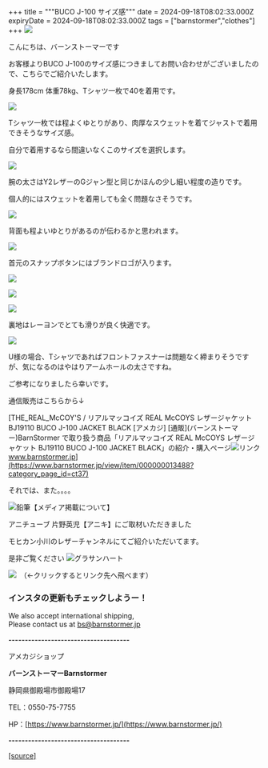 +++
title = """BUCO J-100 サイズ感"""
date = 2024-09-18T08:02:33.000Z
expiryDate = 2024-09-18T08:02:33.000Z
tags = ["barnstormer","clothes"]
+++
[![](https://stat.ameba.jp/user_images/20231023/16/barnstormer-go/b2/03/p/o0420015015354743273.png)](https://ameblo.jp/barnstormer-go/entry-12825670498.html)

こんにちは、バーンストーマーです

お客様よりBUCO J-100のサイズ感につきましてお問い合わせがございましたので、こちらでご紹介いたします。

身長178cm 体重78kg、Tシャツ一枚で40を着用です。

[![](https://stat.ameba.jp/user_images/20240918/16/barnstormer-go/81/8f/j/o0466070015487805731.jpg)](https://stat.ameba.jp/user_images/20240918/16/barnstormer-go/81/8f/j/o0466070015487805731.jpg)

Tシャツ一枚では程よくゆとりがあり、肉厚なスウェットを着てジャストで着用できそうなサイズ感。

自分で着用するなら間違いなくこのサイズを選択します。

[![](https://stat.ameba.jp/user_images/20240918/16/barnstormer-go/e7/77/j/o0466070015487805733.jpg)](https://stat.ameba.jp/user_images/20240918/16/barnstormer-go/e7/77/j/o0466070015487805733.jpg)

腕の太さはY2レザーのGジャン型と同じかほんの少し細い程度の造りです。

個人的にはスウェットを着用しても全く問題なさそうです。

[![](https://stat.ameba.jp/user_images/20240918/16/barnstormer-go/75/78/j/o0466070015487805735.jpg)](https://stat.ameba.jp/user_images/20240918/16/barnstormer-go/75/78/j/o0466070015487805735.jpg)

背面も程よいゆとりがあるのが伝わるかと思われます。

[![](https://stat.ameba.jp/user_images/20240918/16/barnstormer-go/16/55/j/o0466070015487805737.jpg)](https://stat.ameba.jp/user_images/20240918/16/barnstormer-go/16/55/j/o0466070015487805737.jpg)

首元のスナップボタンにはブランドロゴが入ります。

[![](https://stat.ameba.jp/user_images/20240918/16/barnstormer-go/2e/38/j/o0700046615487805740.jpg)](https://stat.ameba.jp/user_images/20240918/16/barnstormer-go/2e/38/j/o0700046615487805740.jpg)

[![](https://stat.ameba.jp/user_images/20240918/16/barnstormer-go/d5/f8/j/o0466070015487805744.jpg)](https://stat.ameba.jp/user_images/20240918/16/barnstormer-go/d5/f8/j/o0466070015487805744.jpg)

[![](https://stat.ameba.jp/user_images/20240918/16/barnstormer-go/e4/cb/j/o0466070015487805747.jpg)](https://stat.ameba.jp/user_images/20240918/16/barnstormer-go/e4/cb/j/o0466070015487805747.jpg)

裏地はレーヨンでとても滑りが良く快適です。

[![](https://stat.ameba.jp/user_images/20240918/16/barnstormer-go/6e/a3/j/o0466070015487805748.jpg)](https://stat.ameba.jp/user_images/20240918/16/barnstormer-go/6e/a3/j/o0466070015487805748.jpg)

U様の場合、Tシャツであればフロントファスナーは問題なく締まりそうですが、気になるのはやはりアームホールの太さですね。

ご参考になりましたら幸いです。

通信販売はこちらから↓

[THE\_REAL\_McCOY'S / リアルマッコイズ REAL McCOYS レザージャケット BJ19110 BUCO J-100 JACKET BLACK \[アメカジ\] \[通販\](バーンストーマー)BarnStormer で取り扱う商品「リアルマッコイズ REAL McCOYS レザージャケット BJ19110 BUCO J-100 JACKET BLACK」の紹介・購入ページ![リンク](https://c.stat100.ameba.jp/ameblo/symbols/v3.20.0/svg/gray/editor_link.svg)www.barnstormer.jp](https://www.barnstormer.jp/view/item/000000013488?category_page_id=ct37)

それでは、また。。。。

![鉛筆](https://stat100.ameba.jp/blog/ucs/img/char/char3/519.png)【メディア掲載について】

アニチューブ 片野英児【アニキ】にご取材いただきました

モヒカン小川のレザーチャンネルにてご紹介いただいてます。

是非ご覧ください ![グラサンハート](https://stat100.ameba.jp/blog/ucs/img/char/char3/148.png)

[![](https://stat.ameba.jp/user_images/20230412/16/barnstormer-go/6a/23/p/o0108010815269242493.png)](https://www.instagram.com/barnstormer_daily/)　（←クリックするとリンク先へ飛べます）

### インスタの更新もチェックしようー！

We also accept international shipping,  
Please contact us at bs@barnstormer.jp

**\-------------------------------------**

アメカジショップ

**バーンストーマーBarnstormer**

静岡県御殿場市御殿場17

TEL：0550-75-7755

HP：[https://www.barnstormer.jp/](https://www.barnstormer.jp/)

**\-------------------------------------**

[[source]](https://ameblo.jp/barnstormer-go/entry-12868038324.html)
